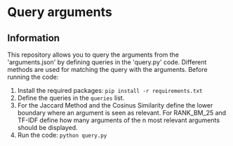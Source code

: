 # Query arguments

## Information
This repository allows you to query the arguments from the 'arguments.json' by defining queries in the 'query.py' code. Different methods are used for matching the query with the arguments. Before running the code:

1. Install the required packages: ```pip install -r requirements.txt```
2. Define the queries in the ```queries``` list.
3. For the Jaccard Method and the Cosinus Similarity define the lower boundary where an argument is seen as relevant. For RANK_BM_25 and TF-IDF define how many arguments of the n most relevant arguments should be displayed.
4. Run the code: ```python query.py```
